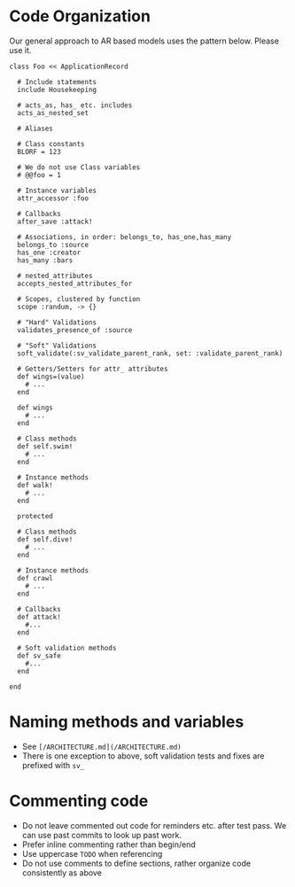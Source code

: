 # Code Organization

Our general approach to AR based models uses the pattern below.  Please use it. 


  ```
  class Foo << ApplicationRecord

    # Include statements
    include Housekeeping

    # acts_as, has_ etc. includes
    acts_as_nested_set

    # Aliases

    # Class constants
    BLORF = 123

    # We do not use Class variables
    # @@foo = 1

    # Instance variables
    attr_accessor :foo

    # Callbacks
    after_save :attack!

    # Associations, in order: belongs_to, has_one,has_many
    belongs_to :source
    has_one :creator
    has_many :bars
   
    # nested_attributes 
    accepts_nested_attributes_for

    # Scopes, clustered by function
    scope :randum, -> {}

    # "Hard" Validations
    validates_presence_of :source

    # "Soft" Validations
    soft_validate(:sv_validate_parent_rank, set: :validate_parent_rank)

    # Getters/Setters for attr_ attributes
    def wings=(value)
      # ...
    end

    def wings
      # ...
    end
   
    # Class methods
    def self.swim!
      # ...
    end

    # Instance methods
    def walk!
      # ...
    end
 
    protected

    # Class methods
    def self.dive!
      # ...
    end

    # Instance methods
    def crawl
      # ...
    end

    # Callbacks
    def attack!
      #...
    end

    # Soft validation methods
    def sv_safe
      #...
    end

  end 
```

# Naming methods and variables
* See `[/ARCHITECTURE.md](/ARCHITECTURE.md)`
* There is one exception to above, soft validation tests and fixes are prefixed with `sv_`

# Commenting code
* Do not leave commented out code for reminders etc. after test pass. We can use past commits to look up past work.
* Prefer inline commenting rather than begin/end
* Use uppercase `TODO` when referencing
* Do not use comments to define sections, rather organize code consistently as above

